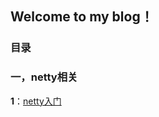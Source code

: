 ## Welcome to my blog！

### 目录
### 一，netty相关
**1**：[netty入门](https://github.com/Crazypapa/Blog/blob/master/netty/netty入门1-discardServer.md)
